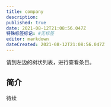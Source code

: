 ```yaml
---
title: company
description: 
published: true
date: 2021-08-12T21:08:56.047Z
特殊标签标记: #无标签
editor: markdown
dateCreated: 2021-08-12T21:08:56.047Z
---
```


请到左边的树状列表，进行查看条目。

## 简介

待续
